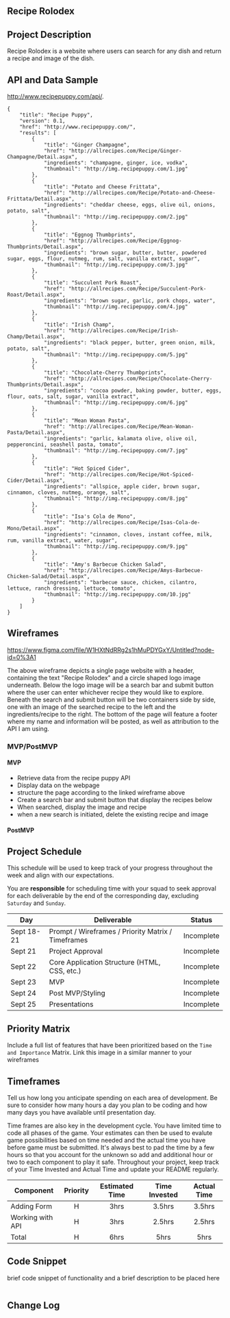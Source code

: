## Recipe Rolodex 

## Project Description

Recipe Rolodex is a website where users can search for any dish and return a recipe and image of the dish. 

## API and Data Sample
http://www.recipepuppy.com/api/.

```
{
    "title": "Recipe Puppy",
    "version": 0.1,
    "href": "http://www.recipepuppy.com/",
    "results": [
        {
            "title": "Ginger Champagne",
            "href": "http://allrecipes.com/Recipe/Ginger-Champagne/Detail.aspx",
            "ingredients": "champagne, ginger, ice, vodka",
            "thumbnail": "http://img.recipepuppy.com/1.jpg"
        },
        {
            "title": "Potato and Cheese Frittata",
            "href": "http://allrecipes.com/Recipe/Potato-and-Cheese-Frittata/Detail.aspx",
            "ingredients": "cheddar cheese, eggs, olive oil, onions, potato, salt",
            "thumbnail": "http://img.recipepuppy.com/2.jpg"
        },
        {
            "title": "Eggnog Thumbprints",
            "href": "http://allrecipes.com/Recipe/Eggnog-Thumbprints/Detail.aspx",
            "ingredients": "brown sugar, butter, butter, powdered sugar, eggs, flour, nutmeg, rum, salt, vanilla extract, sugar",
            "thumbnail": "http://img.recipepuppy.com/3.jpg"
        },
        {
            "title": "Succulent Pork Roast",
            "href": "http://allrecipes.com/Recipe/Succulent-Pork-Roast/Detail.aspx",
            "ingredients": "brown sugar, garlic, pork chops, water",
            "thumbnail": "http://img.recipepuppy.com/4.jpg"
        },
        {
            "title": "Irish Champ",
            "href": "http://allrecipes.com/Recipe/Irish-Champ/Detail.aspx",
            "ingredients": "black pepper, butter, green onion, milk, potato, salt",
            "thumbnail": "http://img.recipepuppy.com/5.jpg"
        },
        {
            "title": "Chocolate-Cherry Thumbprints",
            "href": "http://allrecipes.com/Recipe/Chocolate-Cherry-Thumbprints/Detail.aspx",
            "ingredients": "cocoa powder, baking powder, butter, eggs, flour, oats, salt, sugar, vanilla extract",
            "thumbnail": "http://img.recipepuppy.com/6.jpg"
        },
        {
            "title": "Mean Woman Pasta",
            "href": "http://allrecipes.com/Recipe/Mean-Woman-Pasta/Detail.aspx",
            "ingredients": "garlic, kalamata olive, olive oil, pepperoncini, seashell pasta, tomato",
            "thumbnail": "http://img.recipepuppy.com/7.jpg"
        },
        {
            "title": "Hot Spiced Cider",
            "href": "http://allrecipes.com/Recipe/Hot-Spiced-Cider/Detail.aspx",
            "ingredients": "allspice, apple cider, brown sugar, cinnamon, cloves, nutmeg, orange, salt",
            "thumbnail": "http://img.recipepuppy.com/8.jpg"
        },
        {
            "title": "Isa's Cola de Mono",
            "href": "http://allrecipes.com/Recipe/Isas-Cola-de-Mono/Detail.aspx",
            "ingredients": "cinnamon, cloves, instant coffee, milk, rum, vanilla extract, water, sugar",
            "thumbnail": "http://img.recipepuppy.com/9.jpg"
        },
        {
            "title": "Amy's Barbecue Chicken Salad",
            "href": "http://allrecipes.com/Recipe/Amys-Barbecue-Chicken-Salad/Detail.aspx",
            "ingredients": "barbecue sauce, chicken, cilantro, lettuce, ranch dressing, lettuce, tomato",
            "thumbnail": "http://img.recipepuppy.com/10.jpg"
        }
    ]
}
```

## Wireframes

https://www.figma.com/file/W1HXtNdRRg2s1hMuPDYGxY/Untitled?node-id=0%3A1

The above wireframe depicts a single page website with a header, containing the text "Recipe Rolodex" and a circle shaped logo image underneath. Below the logo image will be a search bar and submit button where the user can enter whichever recipe they would like to explore. Beneath the search and submit button will be two containers side by side, one with an image of the searched recipe to the left and the ingredients/recipe to the right. The bottom of the page will feature a footer where my name and information will be posted, as well as attribution to the API I am using. 

### MVP/PostMVP

#### MVP 
- Retrieve data from the recipe puppy API
- Display data on the webpage
- structure the page according to the linked wireframe above
- Create a search bar and submit button that display the recipes below
- When searched, display the image and recipe 
- when a new search is initiated, delete the existing recipe and image

#### PostMVP  


## Project Schedule

This schedule will be used to keep track of your progress throughout the week and align with our expectations.  

You are **responsible** for scheduling time with your squad to seek approval for each deliverable by the end of the corresponding day, excluding `Saturday` and `Sunday`.

|  Day | Deliverable | Status
|---|---| ---|
|Sept 18-21| Prompt / Wireframes / Priority Matrix / Timeframes | Incomplete
|Sept 21| Project Approval | Incomplete
|Sept 22| Core Application Structure (HTML, CSS, etc.) | Incomplete
|Sept 23| MVP | Incomplete
|Sept 24| Post MVP/Styling | Incomplete
|Sept 25| Presentations | Incomplete

## Priority Matrix

Include a full list of features that have been prioritized based on the `Time and Importance` Matrix.  Link this image in a similar manner to your wireframes

## Timeframes

Tell us how long you anticipate spending on each area of development. Be sure to consider how many hours a day you plan to be coding and how many days you have available until presentation day.

Time frames are also key in the development cycle.  You have limited time to code all phases of the game.  Your estimates can then be used to evalute game possibilities based on time needed and the actual time you have before game must be submitted. It's always best to pad the time by a few hours so that you account for the unknown so add and additional hour or two to each component to play it safe. Throughout your project, keep track of your Time Invested and Actual Time and update your README regularly.

| Component | Priority | Estimated Time | Time Invested | Actual Time |
| --- | :---: |  :---: | :---: | :---: |
| Adding Form | H | 3hrs| 3.5hrs | 3.5hrs |
| Working with API | H | 3hrs| 2.5hrs | 2.5hrs |
| Total | H | 6hrs| 5hrs | 5hrs |

## Code Snippet

brief code snippet of functionality and a brief description to be placed here

```

```

## Change Log
